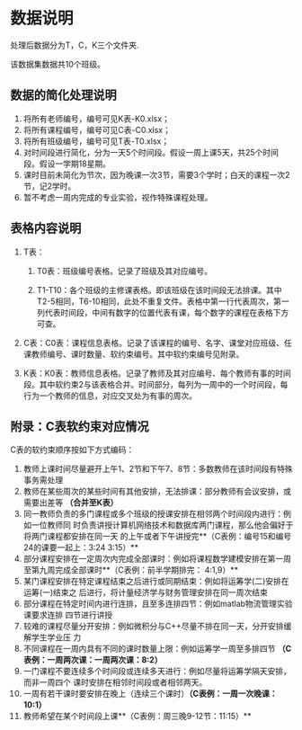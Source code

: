 # 数据说明

处理后数据分为T，C，K三个文件夹.

该数据集数据共10个班级。

## 数据的简化处理说明

1. 将所有老师编号，编号可见K表-K0.xlsx；
2. 将所有课程编号，编号可见C表-C0.xlsx；
3. 将所有班级编号，编号可见T表-T0.xlsx；
4. 对时间段进行简化，分为一天5个时间段。假设一周上课5天，共25个时间段。假设一学期18星期。
5. 课时目前未简化为节次，因为晚课一次3节，需要3个学时；白天的课程一次2节，记2学时。
6. 暂不考虑一周内完成的专业实验，视作特殊课程处理。

## 表格内容说明

1. T表：

   1. T0表：班级编号表格。记录了班级及其对应编号。

   2. T1-T10：各个班级的主修课表格。即该班级在该时间段无法排课。其中T2-5相同，T6-10相同，此处不重复文件。表格中第一行代表周次，第一列代表时间段，中间有数字的位置代表有课，每个数字的课程在表格下方可查。
2. C表：C0表：课程信息表格。记录了该课程的编号、名字、课堂对应班级、任课教师编号、课时数量、软约束编号。其中软约束编号见附录。
3. K表：K0表：教师信息表格。记录了教师及其对应编号、每个教师有事的时间段。其中软约束2与该表格合并。时间部分，每列为一周中的一个时间段，每行为一个教师的信息，对应交叉处为有事的周次。

## 附录：C表软约束对应情况

C表的软约束顺序按如下方式编码：

1. 教师上课时间尽量避开上午1、2节和下午7、8节：多数教师在该时间段有特殊事务需处理 
2. 教师在某些周次的某些时间有其他安排，无法排课：部分教师有会议安排，或需要出差等 **（合并至K表）**
3. 同一教师负责的多门课程或多个班级的授课安排在相邻两个时间段内进行：例如一位教师同 时负责讲授计算机网络技术和数据库两门课程，那么他会偏好于将两门课程都安排在同一天 的上午或者下午讲授完**（C表例：编号15和编号24的课要一起上：3:24  3:15）**
4. 部分课程安排在一定周次内完成全部课时：例如将课程数学建模安排在第一周至第九周完成全部课时**（C表例：前半学期排完： 4:1,9）**
5. 某门课程安排在特定课程结束之后进行或同期结束：例如将运筹学(二)安排在运筹(一)结束之 后进行，将计量经济学与财务管理安排在同一周次结束
6. 部分课程在特定时间内进行连排，且至多连排四节：例如matlab物流管理实验课要求连排 四节进行讲授
7. 较难的课程尽量分开安排：例如微积分与C++尽量不排在同一天，分开安排缓解学生学业压 力
8. 不同课程在一周内具有不同的课时数量上限：例如运筹学一周至多排四节 **（C表例：一周两次课：一周两次课：8:2）**
9. 一门课程不要连续多个时间段或连续多天进行：例如尽量将运筹学隔天安排，而非一周四个 课时安排在相邻时间段或者相邻两天。
10. 一周有若干课时要安排在晚上（连续三个课时）**（C表例：一周一次晚课：10:1）**
11. 教师希望在某个时间段上课**（C表例：周三晚9-12节：11:15）**
